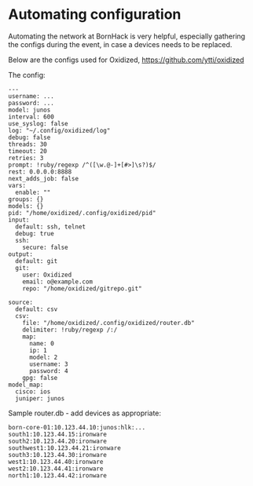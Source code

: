 # Automating configuration

Automating the network at BornHack is very helpful, especially gathering the configs during the event, in case a devices needs to be replaced.

Below are the configs used for Oxidized, https://github.com/ytti/oxidized


The config:
```
---
username: ...
password: ...
model: junos
interval: 600
use_syslog: false
log: "~/.config/oxidized/log"
debug: false
threads: 30
timeout: 20
retries: 3
prompt: !ruby/regexp /^([\w.@-]+[#>]\s?)$/
rest: 0.0.0.0:8888
next_adds_job: false
vars:
  enable: ""
groups: {}
models: {}
pid: "/home/oxidized/.config/oxidized/pid"
input:
  default: ssh, telnet
  debug: true
  ssh:
    secure: false
output:
  default: git
  git:
    user: Oxidized
    email: o@example.com
    repo: "/home/oxidized/gitrepo.git"

source:
  default: csv
  csv:
    file: "/home/oxidized/.config/oxidized/router.db"
    delimiter: !ruby/regexp /:/
    map:
      name: 0
      ip: 1
      model: 2
      username: 3
      password: 4
    gpg: false
model_map:
  cisco: ios
  juniper: junos
```

Sample router.db - add devices as appropriate:
```
born-core-01:10.123.44.10:junos:hlk:...
south1:10.123.44.15:ironware
south2:10.123.44.20:ironware
southwest1:10.123.44.21:ironware
south3:10.123.44.30:ironware
west1:10.123.44.40:ironware
west2:10.123.44.41:ironware
north1:10.123.44.42:ironware
```
